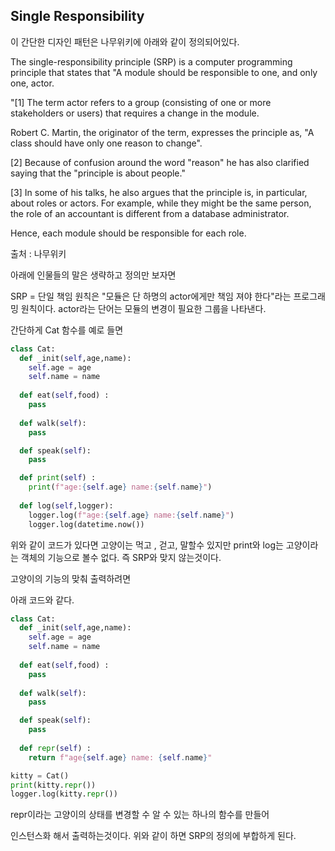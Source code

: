 ## Single Responsibility

이 간단한 디자인 패턴은 나무위키에 아래와 같이 정의되어있다.

The single-responsibility principle (SRP) is a computer programming principle that states that "A module should be responsible to one, and only one, actor.

"[1] The term actor refers to a group (consisting of one or more stakeholders or users) that requires a change in the module.

Robert C. Martin, the originator of the term, expresses the principle as, "A class should have only one reason to change".

[2] Because of confusion around the word "reason" he has also clarified saying that the "principle is about people."

[3] In some of his talks, he also argues that the principle is, in particular, about roles or actors. For example, while they might be the same person, the role of an accountant is different from a database administrator.

Hence, each module should be responsible for each role.

출처 : 나무위키

아래에 인물들의 말은 생략하고 정의만 보자면 

SRP = 단일 책임 원칙은 "모듈은 단 하명의 actor에게만 책임 져야 한다"라는 프로그래밍 원칙이다. actor라는 단어는 모듈의 변경이 필요한 그룹을 나타낸다.


간단하게 Cat 함수를 예로 들면 

```py
class Cat:
  def _init(self,age,name):
    self.age = age
    self.name = name
    
  def eat(self,food) :
    pass
    
  def walk(self):
    pass

  def speak(self):
    pass

  def print(self) :
    print(f"age:{self.age} name:{self.name}")
    
  def log(self,logger):
    logger.log(f"age:{self.age} name:{self.name}")
    logger.log(datetime.now())
```




위와 같이 코드가 있다면 고양이는 먹고 , 걷고, 말할수 있지만 print와 log는 고양이라는 객체의 기능으로 볼수 없다. 즉 SRP와 맞지 않는것이다.

고양이의 기능의 맞춰 출력하려면

아래 코드와 같다.

```py
class Cat:
  def _init(self,age,name):
    self.age = age
    self.name = name
    
  def eat(self,food) :
    pass
    
  def walk(self):
    pass

  def speak(self):
    pass
    
  def repr(self) :
    return f"age{self.age} name: {self.name}"

kitty = Cat()
print(kitty.repr())
logger.log(kitty.repr())
```

repr이라는 고양이의 상태를 변경할 수 알 수 있는 하나의 함수를 만들어

인스턴스화 해서 출력하는것이다. 위와 같이 하면 SRP의 정의에 부합하게 된다.
